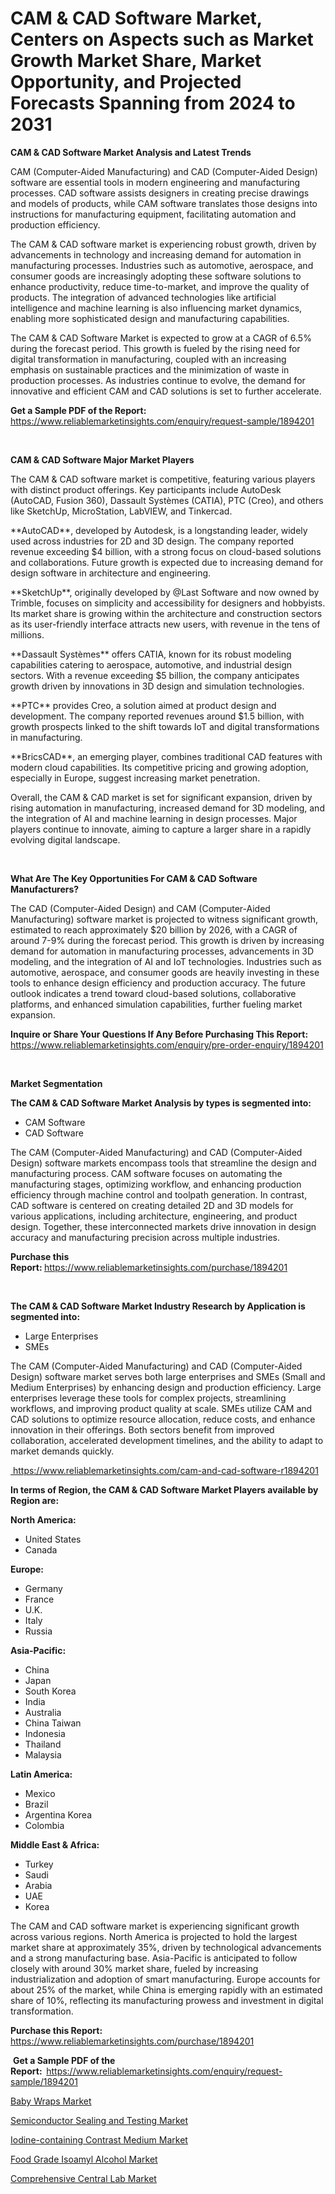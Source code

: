 <p><h1>CAM & CAD Software Market, Centers on Aspects such as Market Growth Market Share, Market Opportunity, and Projected Forecasts Spanning from 2024 to 2031</h1></p><p><strong>CAM & CAD Software Market Analysis and Latest Trends</strong></p>
<p><p>CAM (Computer-Aided Manufacturing) and CAD (Computer-Aided Design) software are essential tools in modern engineering and manufacturing processes. CAD software assists designers in creating precise drawings and models of products, while CAM software translates those designs into instructions for manufacturing equipment, facilitating automation and production efficiency.</p><p>The CAM & CAD software market is experiencing robust growth, driven by advancements in technology and increasing demand for automation in manufacturing processes. Industries such as automotive, aerospace, and consumer goods are increasingly adopting these software solutions to enhance productivity, reduce time-to-market, and improve the quality of products. The integration of advanced technologies like artificial intelligence and machine learning is also influencing market dynamics, enabling more sophisticated design and manufacturing capabilities.</p><p>The CAM & CAD Software Market is expected to grow at a CAGR of 6.5% during the forecast period. This growth is fueled by the rising need for digital transformation in manufacturing, coupled with an increasing emphasis on sustainable practices and the minimization of waste in production processes. As industries continue to evolve, the demand for innovative and efficient CAM and CAD solutions is set to further accelerate.</p></p>
<p><strong>Get a Sample PDF of the Report:&nbsp;</strong> <a href="https://www.reliablemarketinsights.com/enquiry/request-sample/1894201?utm_campaign=1731&utm_medium=2&utm_source=Github&utm_content=ia&utm_term=24102024&utm_id=cam-cad-software">https://www.reliablemarketinsights.com/enquiry/request-sample/1894201</a></p>
<p>&nbsp;</p>
<p><strong>CAM & CAD Software Major Market Players</strong></p>
<p><p>The CAM & CAD software market is competitive, featuring various players with distinct product offerings. Key participants include AutoDesk (AutoCAD, Fusion 360), Dassault Systèmes (CATIA), PTC (Creo), and others like SketchUp, MicroStation, LabVIEW, and Tinkercad.</p><p>**AutoCAD**, developed by Autodesk, is a longstanding leader, widely used across industries for 2D and 3D design. The company reported revenue exceeding $4 billion, with a strong focus on cloud-based solutions and collaborations. Future growth is expected due to increasing demand for design software in architecture and engineering.</p><p>**SketchUp**, originally developed by @Last Software and now owned by Trimble, focuses on simplicity and accessibility for designers and hobbyists. Its market share is growing within the architecture and construction sectors as its user-friendly interface attracts new users, with revenue in the tens of millions.</p><p>**Dassault Systèmes** offers CATIA, known for its robust modeling capabilities catering to aerospace, automotive, and industrial design sectors. With a revenue exceeding $5 billion, the company anticipates growth driven by innovations in 3D design and simulation technologies.</p><p>**PTC** provides Creo, a solution aimed at product design and development. The company reported revenues around $1.5 billion, with growth prospects linked to the shift towards IoT and digital transformations in manufacturing.</p><p>**BricsCAD**, an emerging player, combines traditional CAD features with modern cloud capabilities. Its competitive pricing and growing adoption, especially in Europe, suggest increasing market penetration.</p><p>Overall, the CAM & CAD market is set for significant expansion, driven by rising automation in manufacturing, increased demand for 3D modeling, and the integration of AI and machine learning in design processes. Major players continue to innovate, aiming to capture a larger share in a rapidly evolving digital landscape.</p></p>
<p>&nbsp;</p>
<p><strong>What Are The Key Opportunities For CAM & CAD Software Manufacturers?</strong></p>
<p><p>The CAD (Computer-Aided Design) and CAM (Computer-Aided Manufacturing) software market is projected to witness significant growth, estimated to reach approximately $20 billion by 2026, with a CAGR of around 7-9% during the forecast period. This growth is driven by increasing demand for automation in manufacturing processes, advancements in 3D modeling, and the integration of AI and IoT technologies. Industries such as automotive, aerospace, and consumer goods are heavily investing in these tools to enhance design efficiency and production accuracy. The future outlook indicates a trend toward cloud-based solutions, collaborative platforms, and enhanced simulation capabilities, further fueling market expansion.</p></p>
<p><strong>Inquire or Share Your Questions If Any Before Purchasing This Report:</strong> <a href="https://www.reliablemarketinsights.com/enquiry/pre-order-enquiry/1894201?utm_campaign=1731&utm_medium=2&utm_source=Github&utm_content=ia&utm_term=24102024&utm_id=cam-cad-software">https://www.reliablemarketinsights.com/enquiry/pre-order-enquiry/1894201</a></p>
<p>&nbsp;</p>
<p><strong>Market Segmentation</strong></p>
<p><strong>The CAM & CAD Software Market Analysis by types is segmented into:</strong></p>
<p><ul><li>CAM Software</li><li>CAD Software</li></ul></p>
<p><p>The CAM (Computer-Aided Manufacturing) and CAD (Computer-Aided Design) software markets encompass tools that streamline the design and manufacturing process. CAM software focuses on automating the manufacturing stages, optimizing workflow, and enhancing production efficiency through machine control and toolpath generation. In contrast, CAD software is centered on creating detailed 2D and 3D models for various applications, including architecture, engineering, and product design. Together, these interconnected markets drive innovation in design accuracy and manufacturing precision across multiple industries.</p></p>
<p><strong>Purchase this Report:&nbsp;</strong><a href="https://www.reliablemarketinsights.com/purchase/1894201?utm_campaign=1731&utm_medium=2&utm_source=Github&utm_content=ia&utm_term=24102024&utm_id=cam-cad-software">https://www.reliablemarketinsights.com/purchase/1894201</a></p>
<p>&nbsp;</p>
<p><strong>The CAM & CAD Software Market Industry Research by Application is segmented into:</strong></p>
<p><ul><li>Large Enterprises</li><li>SMEs</li></ul></p>
<p><p>The CAM (Computer-Aided Manufacturing) and CAD (Computer-Aided Design) software market serves both large enterprises and SMEs (Small and Medium Enterprises) by enhancing design and production efficiency. Large enterprises leverage these tools for complex projects, streamlining workflows, and improving product quality at scale. SMEs utilize CAM and CAD solutions to optimize resource allocation, reduce costs, and enhance innovation in their offerings. Both sectors benefit from improved collaboration, accelerated development timelines, and the ability to adapt to market demands quickly.</p></p>
<p><a href="https://www.reliablemarketinsights.com/cam-and-cad-software-r1894201?utm_campaign=1731&utm_medium=2&utm_source=Github&utm_content=ia&utm_term=24102024&utm_id=cam-cad-software">&nbsp;https://www.reliablemarketinsights.com/cam-and-cad-software-r1894201</a></p>
<p><strong>In terms of Region, the CAM & CAD Software Market Players available by Region are:</strong></p>
<p>
    <p> <strong> North America: </strong>
        <ul>
            <li>United States</li>
            <li>Canada</li>
        </ul>
        </p> 
    <p> <strong> Europe: </strong>
        <ul>
            <li>Germany</li>
            <li>France</li>
            <li>U.K.</li>
            <li>Italy</li>
            <li>Russia</li>
        </ul>
        </p> 
    <p> <strong> Asia-Pacific: </strong>
        <ul>
            <li>China</li>
            <li>Japan</li>
            <li>South Korea</li>
            <li>India</li>
            <li>Australia</li>
            <li>China Taiwan</li>
            <li>Indonesia</li>
            <li>Thailand</li>
            <li>Malaysia</li>
        </ul>
        </p> 
    <p> <strong> Latin America: </strong>
        <ul>
            <li>Mexico</li>
            <li>Brazil</li>
            <li>Argentina Korea</li>
            <li>Colombia</li>
        </ul>
        </p> 
    <p> <strong> Middle East & Africa: </strong>
        <ul>
            <li>Turkey</li>
            <li>Saudi</li>
            <li>Arabia</li>
            <li>UAE</li>
            <li>Korea</li>
        </ul>
    </p>
    </p>
<p><p>The CAM and CAD software market is experiencing significant growth across various regions. North America is projected to hold the largest market share at approximately 35%, driven by technological advancements and a strong manufacturing base. Asia-Pacific is anticipated to follow closely with around 30% market share, fueled by increasing industrialization and adoption of smart manufacturing. Europe accounts for about 25% of the market, while China is emerging rapidly with an estimated share of 10%, reflecting its manufacturing prowess and investment in digital transformation.</p></p>
<p><strong>Purchase this Report: </strong><a href="https://www.reliablemarketinsights.com/purchase/1894201?utm_campaign=1731&utm_medium=2&utm_source=Github&utm_content=ia&utm_term=24102024&utm_id=cam-cad-software">https://www.reliablemarketinsights.com/purchase/1894201</a></p>
<p>&nbsp;<strong>Get a Sample PDF of the Report:&nbsp;&nbsp;</strong><a href="https://www.reliablemarketinsights.com/enquiry/request-sample/1894201?utm_campaign=1731&utm_medium=2&utm_source=Github&utm_content=ia&utm_term=24102024&utm_id=cam-cad-software">https://www.reliablemarketinsights.com/enquiry/request-sample/1894201</a></p>
<p><strong></strong></p>
<p><p><a href="https://github.com/MarilynDouglas476/Market-Research-Report-List-1/blob/main/baby-wraps-market.md?utm_campaign=1731&utm_medium=2&utm_source=Github&utm_content=ia&utm_term=24102024&utm_id=cam-cad-software">Baby Wraps Market</a></p><p><a href="https://www.linkedin.com/pulse/semiconductor-sealing-testing-market-size-share-analysis-e3cue?utm_campaign=1731&utm_medium=2&utm_source=Github&utm_content=ia&utm_term=24102024&utm_id=cam-cad-software">Semiconductor Sealing and Testing Market</a></p><p><a href="https://www.linkedin.com/pulse/iodine-containing-contrast-medium-market-growth-outlook-from-2024-1chcc?utm_campaign=1731&utm_medium=2&utm_source=Github&utm_content=ia&utm_term=24102024&utm_id=cam-cad-software">Iodine-containing Contrast Medium Market</a></p><p><a href="https://www.linkedin.com/pulse/surfing-food-grade-isoamyl-alcohol-wave-riding-market-currents-t55qf?utm_campaign=1731&utm_medium=2&utm_source=Github&utm_content=ia&utm_term=24102024&utm_id=cam-cad-software">Food Grade Isoamyl Alcohol Market</a></p><p><a href="https://www.linkedin.com/pulse/comprehensive-central-lab-market-overview-forecast-2024-2031-vawee?utm_campaign=1731&utm_medium=2&utm_source=Github&utm_content=ia&utm_term=24102024&utm_id=cam-cad-software">Comprehensive Central Lab Market</a></p></p>